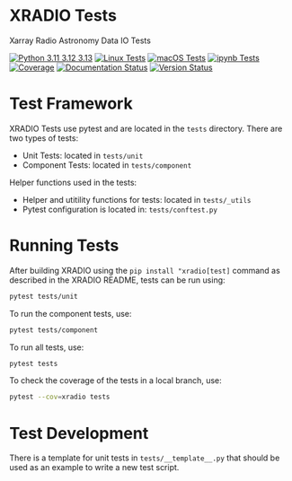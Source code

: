 # XRADIO Tests
Xarray Radio Astronomy Data IO Tests

[![Python 3.11 3.12 3.13](https://img.shields.io/badge/python-3.11%20%7C%203.12%20%7C%203.13-blue)](https://www.python.org/downloads/release/python-3130/)
[![Linux Tests](https://github.com/casangi/xradio/actions/workflows/python-testing-linux.yml/badge.svg?branch=main)](https://github.com/casangi/xradio/actions/workflows/python-testing-linux.yml?query=branch%3Amain)
[![macOS Tests](https://github.com/casangi/xradio/actions/workflows/python-testing-macos.yml/badge.svg?branch=main)](https://github.com/casangi/xradio/actions/workflows/python-testing-macos.yml?query=branch%3Amain)
[![ipynb Tests](https://github.com/casangi/xradio/actions/workflows/run-ipynb.yml/badge.svg?branch=main)](https://github.com/casangi/xradio/actions/workflows/run-ipynb.yml?query=branch%3Amain)
[![Coverage](https://codecov.io/gh/casangi/xradio/branch/main/graph/badge.svg)](https://codecov.io/gh/casangi/xradio/branch/main/xradio)
[![Documentation Status](https://readthedocs.org/projects/xradio/badge/?version=latest)](https://xradio.readthedocs.io)
[![Version Status](https://img.shields.io/pypi/v/xradio.svg)](https://pypi.python.org/pypi/xradio/)

# Test Framework
XRADIO Tests use pytest and are located in the `tests` directory. There are two types of tests:
- Unit Tests: located in `tests/unit`
- Component Tests: located in `tests/component`

Helper functions used in the tests:
- Helper and utitility functions for tests: located in `tests/_utils`
- Pytest configuration is located in: `tests/conftest.py`

# Running Tests
After building XRADIO using the ```pip install "xradio[test]``` command as described in the XRADIO README, tests can be run using:
```sh
pytest tests/unit
```

To run the component tests, use:
```sh
pytest tests/component
```

To run all tests, use:
```sh
pytest tests
```
To check the coverage of the tests in a local branch, use:
```sh
pytest --cov=xradio tests
```

# Test Development
There is a template for unit tests in `tests/__template__.py` that should be used as an example to write a new test script.

